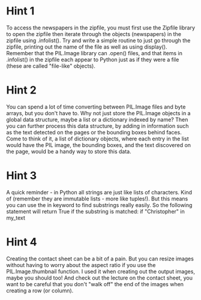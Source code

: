 # Hint 1

To access the newspapers in the zipfile, you must first use the Zipfile library to open the zipfile then iterate through the objects (newspapers) in the zipfile using .infolist(). Try and write a simple routine to just go through the zipfile, printing out the name of the file as well as using display(). Remember that the PIL.Image library can .open() files, and that items in .infolist() in the zipfile each appear to Python just as if they were a file (these are called "file-like" objects). 

# Hint 2
You can spend a lot of time converting between PIL.Image files and byte arrays, but you don't have to. Why not just store the PIL.Image objects in a global data structure, maybe a list or a dictionary indexed by name? Then you can further process this data structure, by adding in information such as the text detected on the pages or the bounding boxes behind faces.  Come to think of it, a list of dictionary objects, where each entry in the list would have the PIL image, the bounding boxes, and the text discovered on the page, would be a handy way to store this data.

# Hint 3
A quick reminder - in Python all strings are just like lists of characters. Kind of (remember they are immutable lists - more like tuples!). But this means you can use the in keyword to find substrings really easily. So the following statement will return True if the substring is matched: if "Christopher" in my_text  

# Hint 4
Creating the contact sheet can be a bit of a pain. But you can resize images without having to worry about the aspect ratio if you use the PIL.Image.thumbnail function. I used it when creating out the output images, maybe you should too! And check out the lecture on the contact sheet, you want to be careful that you don't "walk off" the end of the images when creating a row (or column). 
